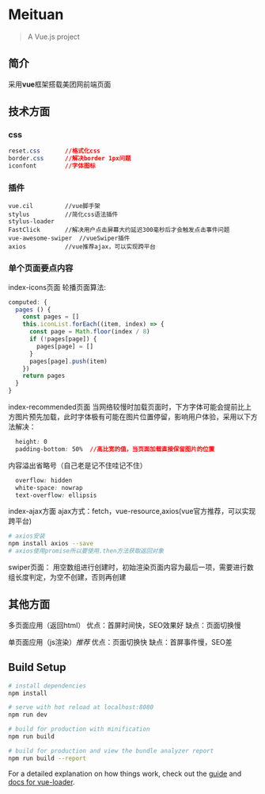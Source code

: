 # Meituan

> A Vue.js project
## 简介
采用**vue**框架搭载美团网前端页面

## 技术方面

### css
```css
reset.css		//格式化css
border.css		//解决border 1px问题
iconfont		//字体图标
```
### 插件
	vue.cil			//vue脚手架
	stylus			//简化css语法插件
	stylus-loader
	FastClick		//解决用户点击屏幕大约延迟300毫秒后才会触发点击事件问题
	vue-awesome-swiper	//vueSwiper插件
	axios			//vue推荐ajax，可以实现跨平台

### 单个页面要点内容
index-icons页面
  轮播页面算法:

  ```javascript
  computed: {
    pages () {
      const pages = []
      this.iconList.forEach((item, index) => {
        const page = Math.floor(index / 8)
        if (!pages[page]) {
          pages[page] = []
        }
        pages[page].push(item)
      })
      return pages
    }
  }
  ```
index-recommended页面
  当网络较慢时加载页面时，下方字体可能会提前比上方图片预先加载，此时字体极有可能在图片位置停留，影响用户体验，采用以下方法解决：

  ```css
	height: 0
	padding-bottom: 50%  //高比宽的值，当页面加载直接保留图片的位置
  ```
  内容溢出省略号（自己老是记不住哇记不住）
  ```css
	overflow: hidden
	white-space: nowrap
	text-overflow: ellipsis
  ```
index-ajax方面
  ajax方式：fetch，vue-resource,axios(vue官方推荐，可以实现跨平台)

  ```bash
  # axios安装
  npm install axios --save
  # axios使用promise所以要使用.then方法获取返回对象
  ```
  swiper页面：
    用空数组进行创建时，初始渲染页面内容为最后一项，需要进行数组长度判定，为空不创建，否则再创建

## 其他方面

多页面应用（返回html）
	优点：首屏时间快，SEO效果好
	缺点：页面切换慢

单页面应用（js渲染）*推荐*
	优点：页面切换快
	缺点：首屏事件慢，SEO差






## Build Setup

``` bash
# install dependencies
npm install

# serve with hot reload at localhost:8080
npm run dev

# build for production with minification
npm run build

# build for production and view the bundle analyzer report
npm run build --report
```

For a detailed explanation on how things work, check out the [guide](http://vuejs-templates.github.io/webpack/) and [docs for vue-loader](http://vuejs.github.io/vue-loader).
